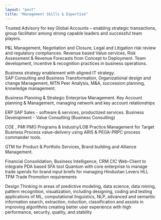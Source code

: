 ```yaml
---
layout: "post"
title: "Management Skills & Expertise"
---
```

Trusted Advisory for key Global Accounts – enabling strategic transactions, group facilitator among strong capable leaders and successful team players.

P&L Management, Negotiation and Closure, Legal and Litigation risk review and regulatory compliances. Revenue based Value services, Risk Assessment & Revenue Forecasts from Concept to Deployment. Team development, incentive & recognition practices in business operations.

Business strategy enablement with aligned IT strategy.      
SAP Consulting and Business Transformation, Organizational design and change Management, MTN Peer Analysis, M&A, succession planning, knowledge management.

Business Planning & Strategic Enterprise Management. Key Account planning & Management, managing network and key account relationships

ERP SAP Sales - software & services, productized services. Business Development - Value Consulting (Business Consulting)

COE , PMI PMO Programs & Industry/LOB Practice Management for Target Business Process value-delivery using ARIS & PEGA-PRPC process commander tools.

GTM for Product & Portfolio Services, Brand building and Alliance Management.

Financial Consolidation, Business Intelligence, CRM CIC Web-Client to integrate PDA based SFA tool Quantum with core enterprise to manage trade spends for brand input briefs for managing Hindustan Levers HLL TPM Trade Promotion requirements

Design Thinking in areas of predictive modeling, data science, data mining, pattern recognition,  visualization, including designing, coding and testing applications of ML, computational linguistics, NLP, advanced and semantic information search, extraction, induction, classification and assists in improving algorithms creating better user experience with high performance, security, quality, and stability
